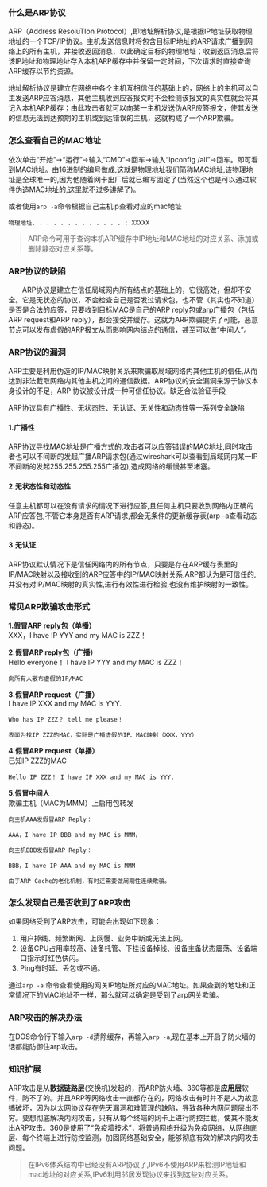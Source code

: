 
### 什么是ARP协议
ARP（Address ResoluTIon Protocol）,即地址解析协议,是根据IP地址获取物理地址的一个TCP/IP协议。主机发送信息时将包含目标IP地址的ARP请求广播到网络上的所有主机，并接收返回消息，以此确定目标的物理地址；收到返回消息后将该IP地址和物理地址存入本机ARP缓存中并保留一定时间，下次请求时直接查询ARP缓存以节约资源。

地址解析协议是建立在网络中各个主机互相信任的基础上的，网络上的主机可以自主发送ARP应答消息，其他主机收到应答报文时不会检测该报文的真实性就会将其记入本机ARP缓存；由此攻击者就可以向某一主机发送伪ARP应答报文，使其发送的信息无法到达预期的主机或到达错误的主机，这就构成了一个ARP欺骗。

### 怎么查看自己的MAC地址
依次单击“开始”→“运行”→输入“CMD”→回车→输入“ipconfig /all”→回车。即可看到MAC地址。由16进制的编号做成,这就是物理地址我们简称MAC地址,该物理地址是全球唯一的,因为他随着网卡出厂后就已编写固定了(当然这个也是可以通过软件伪造MAC地址的,这里就不过多讲解了)。    

或者使用`arp -a`命令根据自己主机ip查看对应的mac地址
```
物理地址. . . . . . . . . . . . . : XXXXX
```
>ARP命令可用于查询本机ARP缓存中IP地址和MAC地址的对应关系、添加或删除静态对应关系等。

### ARP协议的缺陷
　　ARP协议是建立在信任局域网内所有结点的基础上的，它很高效，但却不安全。它是无状态的协议，不会检查自己是否发过请求包，也不管（其实也不知道）是否是合法的应答，只要收到目标MAC是自己的ARP reply包或arp广播包（包括ARP request和ARP reply），都会接受并缓存。这就为ARP欺骗提供了可能，恶意节点可以发布虚假的ARP报文从而影响网内结点的通信，甚至可以做“中间人”。

### ARP协议的漏洞
ARP主要是利用伪造的IP/MAC映射关系来欺骗取局域网络内其他主机的信任,从而达到非法截取网络内其他主机之间的通信数据。ARP协议的安全漏洞来源于协议本身设计的不足，ARP 协议被设计成一种可信任协议。缺乏合法验证手段

ARP协议具有广播性、无状态性、无认证、无关性和动态性等一系列安全缺陷

#### 1.广播性
ARP协议寻找MAC地址是广播方式的,攻击者可以应答错误的MAC地址,同时攻击者也可以不间断的发起广播ARP请求包(通过wireshark可以查看到局域网内某一IP不间断的发起255.255.255.255广播包),造成网络的缓慢甚至堵塞。

#### 2.无状态性和动态性
任意主机都可以在没有请求的情况下进行应答,且任何主机只要收到网络内正确的ARP应答包,不管它本身是否有ARP请求,都会无条件的更新缓存表(arp -a查看动态和静态)。

#### 3.无认证
ARP协议默认情况下是信任网络内的所有节点，只要是存在ARP缓存表里的IP/MAC映射以及接收到的ARP应答中的IP/MAC映射关系,ARP都认为是可信任的,并没有对IP/MAC映射的真实性,进行有效性进行检验,也没有维护映射的一致性。

### 常见ARP欺骗攻击形式
**1.假冒ARP reply包（单播）**  
    XXX，I have IP YYY and my MAC is ZZZ！

**2.假冒ARP reply包（广播）**   
    Hello everyone！ I have IP YYY and my MAC is ZZZ！

    向所有人散布虚假的IP/MAC

**3.假冒ARP request（广播）**  
    I have IP XXX and my MAC is YYY.

    Who has IP ZZZ？ tell me please！

    表面为找IP ZZZ的MAC，实际是广播虚假的IP、MAC映射（XXX，YYY）

**4.假冒ARP request（单播）**   
    已知IP ZZZ的MAC

    Hello IP ZZZ！ I have IP XXX and my MAC is YYY.

**5.假冒中间人**    
    欺骗主机（MAC为MMM）上启用包转发

    向主机AAA发假冒ARP Reply：

    AAA，I have IP BBB and my MAC is MMM，

    向主机BBB发假冒ARP Reply：

    BBB，I have IP AAA and my MAC is MMM

    由于ARP Cache的老化机制，有时还需要做周期性连续欺骗。

### 怎么发现自己是否收到了ARP攻击
如果网络受到了ARP攻击，可能会出现如下现象：
1. 用户掉线、频繁断网、上网慢、业务中断或无法上网。
2. 设备CPU占用率较高、设备托管、下挂设备掉线、设备主备状态震荡、设备端口指示灯红色快闪。
3. Ping有时延、丢包或不通。

通过`arp -a` 命令查看使用的网关IP地址所对应的MAC地址。如果查到的地址和正常情况下的MAC地址不一样，那么就可以确定是受到了arp网关欺骗。

### ARP攻击的解决办法
在DOS命令行下输入`arp -d`清除缓存，再输入`arp -a`,现在基本上开启了防火墙的话都能防御住arp攻击。

### 知识扩展
ARP攻击是从**数据链路层**(交换机)发起的，而ARP防火墙、360等都是**应用层**软件，防不了的。并且ARP等网络攻击一直都存在的，网络攻击有时并不是人为故意搞破坏，因为以太网协议存在先天漏洞和难管理的缺陷，导致各种内网问题层出不穷。要想彻底解决内网攻击，只有从每个终端的网卡上进行防控拦截，使其不能发出ARP攻击。360是使用了“免疫墙技术”，将普通网络升级为免疫网络，从网络底层、每个终端上进行防控监测，加固网络基础安全，能够彻底有效的解决内网攻击问题。

>在IPv6体系结构中已经没有ARP协议了,IPv6不使用ARP来检测IP地址和mac地址的对应关系,IPv6利用邻居发现协议来找到这些对应关系。

